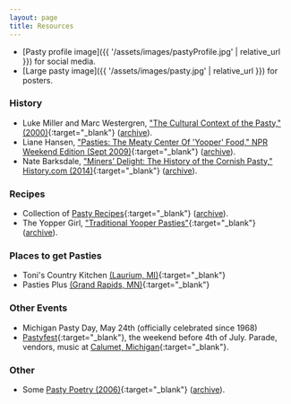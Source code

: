 ```yaml
---
layout: page
title: Resources
---
```


- [Pasty profile image]({{ '/assets/images/pastyProfile.jpg' | relative_url }}) for social media.
- [Large pasty image]({{ '/assets/images/pasty.jpg' | relative_url }}) for posters.

### History

- Luke Miller and Marc Westergren, ["The Cultural Context of the Pasty," (2000)](http://www.hu.mtu.edu/vup/pasty/pastymain.html){:target="_blank"} ([archive](https://web.archive.org/web/20190413053528/http://www.hu.mtu.edu/vup/pasty/pastymain.html)).
- Liane Hansen, ["Pasties: The Meaty Center Of 'Yooper' Food," NPR Weekend Edition (Sept 2009)](http://www.npr.org/templates/story/story.php?storyId=113207915){:target="_blank"} ([archive](https://web.archive.org/web/20190413060230/https://www.npr.org/templates/story/story.php?storyId=113207915?storyId=113207915)).
- Nate Barksdale, ["Miners’ Delight: The History of the Cornish Pasty," History.com (2014)](http://www.history.com/news/hungry-history/miners-delight-the-history-of-the-cornish-pasty){:target="_blank"} ([archive](https://web.archive.org/web/20190413065302/https://www.history.com/news/miners-delight-the-history-of-the-cornish-pasty)).

### Recipes

- Collection of [Pasty Recipes](http://www.hu.mtu.edu/vup/pasty/recipes.htm){:target="_blank"} ([archive](https://web.archive.org/web/20190413065148/http://www.hu.mtu.edu/vup/pasty/recipes.htm)).
- The Yopper Girl, ["Traditional Yooper Pasties"](http://theyoopergirl.com/2015/02/traditional-yooper-pasties/){:target="_blank"} ([archive](https://web.archive.org/web/20190413065401/https://theyoopergirl.com/2015/02/traditional-yooper-pasties/)).

### Places to get Pasties

- Toni's Country Kitchen [(Laurium, MI)](https://www.google.com/maps/place/Toni's+Country+Kitchen/@47.2365973,-88.4424539,15z/data=!4m2!3m1!1s0x0:0x5c107a0067cfc966){:target="_blank"}
- Pasties Plus [(Grand Rapids, MN)](https://www.google.com/maps/place/Pasties+Plus/@47.2361915,-93.5502384,15z/data=!4m2!3m1!1s0x0:0x109cc7ef562439a9){:target="_blank"}

### Other Events

- Michigan Pasty Day, May 24th (officially celebrated since 1968)
- [Pastyfest](http://www.mainstreetcalumet.com/eventscalendar.html){:target="_blank"}, the weekend before 4th of July. Parade, vendors, music at [Calumet, Michigan](https://www.google.com/maps/place/Calumet,+Calumet+Twp,+MI+49913/){:target="_blank"}. 

### Other 

- Some [Pasty Poetry (2006)](http://www.pasty.com/discus/messages/411/2341.html){:target="_blank"} ([archive](https://web.archive.org/web/20190413065618/https://www.pasty.com/discus/messages/411/2341.html)).
